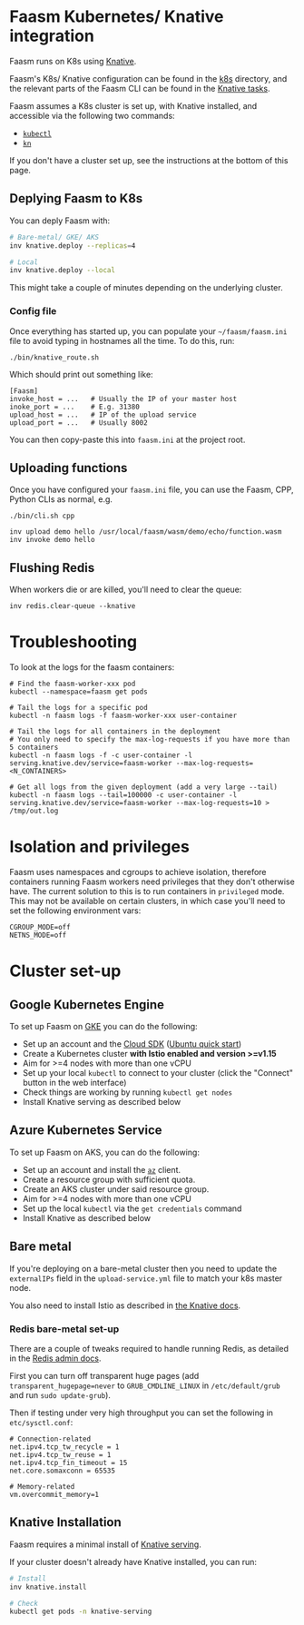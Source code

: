 # Faasm Kubernetes/ Knative integration

Faasm runs on K8s using [Knative](https://knative.dev/).

Faasm's K8s/ Knative configuration can be found in the [k8s](../deploy/k8s)
directory, and the relevant parts of the Faasm CLI can be found in the [Knative
tasks](../tasks/knative.py).

Faasm assumes a K8s cluster is set up, with Knative installed, and accessible
via the following two commands:

- [`kubectl`](https://kubernetes.io/docs/tasks/tools/install-kubectl/)
- [`kn`](https://knative.dev/docs/install/install-kn/)

If you don't have a cluster set up, see the instructions at the bottom of this
page.

## Deplying Faasm to K8s

You can deply Faasm with:

```bash
# Bare-metal/ GKE/ AKS
inv knative.deploy --replicas=4

# Local
inv knative.deploy --local
```

This might take a couple of minutes depending on the underlying cluster.

### Config file

Once everything has started up, you can populate your `~/faasm/faasm.ini` file
to avoid typing in hostnames all the time. To do this, run:

```
./bin/knative_route.sh
```

Which should print out something like:

```
[Faasm]
invoke_host = ...   # Usually the IP of your master host
inoke_port = ...    # E.g. 31380
upload_host = ...   # IP of the upload service
upload_port = ...   # Usually 8002
```

You can then copy-paste this into `faasm.ini` at the project root.

## Uploading functions

Once you have configured your `faasm.ini` file, you can use the Faasm, CPP,
Python CLIs as normal, e.g.

```
./bin/cli.sh cpp

inv upload demo hello /usr/local/faasm/wasm/demo/echo/function.wasm
inv invoke demo hello
```

## Flushing Redis

When workers die or are killed, you'll need to clear the queue:

```
inv redis.clear-queue --knative
```

# Troubleshooting

To look at the logs for the faasm containers:

```
# Find the faasm-worker-xxx pod
kubectl --namespace=faasm get pods

# Tail the logs for a specific pod
kubectl -n faasm logs -f faasm-worker-xxx user-container

# Tail the logs for all containers in the deployment
# You only need to specify the max-log-requests if you have more than 5 containers
kubectl -n faasm logs -f -c user-container -l serving.knative.dev/service=faasm-worker --max-log-requests=<N_CONTAINERS>

# Get all logs from the given deployment (add a very large --tail)
kubectl -n faasm logs --tail=100000 -c user-container -l serving.knative.dev/service=faasm-worker --max-log-requests=10 > /tmp/out.log
```

# Isolation and privileges

Faasm uses namespaces and cgroups to achieve isolation, therefore containers
running Faasm workers need privileges that they don't otherwise have. The
current solution to this is to run containers in `privileged` mode. This may not
be available on certain clusters, in which case you'll need to set the following
environment vars:

```
CGROUP_MODE=off
NETNS_MODE=off
```

# Cluster set-up

## Google Kubernetes Engine

To set up Faasm on [GKE](https://console.cloud.google.com/kubernetes) you can do
the following:

- Set up an account and the [Cloud SDK](https://cloud.google.com/sdk) ([Ubuntu
  quick start](https://cloud.google.com/sdk/docs/quickstart-debian-ubuntu))
- Create a Kubernetes cluster **with Istio enabled and version >=v1.15**
- Aim for >=4 nodes with more than one vCPU
- Set up your local `kubectl` to connect to your cluster (click the "Connect"
  button in the web interface)
- Check things are working by running `kubectl get nodes`
- Install Knative serving as described below

## Azure Kubernetes Service

To set up Faasm on AKS, you can do the following:

- Set up an account and install the
  [`az`](https://docs.microsoft.com/en-us/cli/azure/install-azure-cli) client.
- Create a resource group with sufficient quota.
- Create an AKS cluster under said resource group.
- Aim for >=4 nodes with more than one vCPU
- Set up the local `kubectl` via the `get credentials` command
- Install Knative as described below

## Bare metal

If you're deploying on a bare-metal cluster then you need to update the
`externalIPs` field in the `upload-service.yml` file to match your k8s master
node.

You also need to install Istio as described in [the Knative
docs](https://knative.dev/docs/install/any-kubernetes-cluster/).

### Redis bare-metal set-up

There are a couple of tweaks required to handle running Redis, as detailed in
the [Redis admin docs](https://redis.io/topics/admin).

First you can turn off transparent huge pages (add `transparent_hugepage=never`
to `GRUB_CMDLINE_LINUX` in `/etc/default/grub` and run `sudo update-grub`).

Then if testing under very high throughput you can set the following in
`etc/sysctl.conf`:

```
# Connection-related
net.ipv4.tcp_tw_recycle = 1
net.ipv4.tcp_tw_reuse = 1
net.ipv4.tcp_fin_timeout = 15
net.core.somaxconn = 65535

# Memory-related
vm.overcommit_memory=1
```

## Knative Installation

Faasm requires a minimal install of [Knative
serving](https://knative.dev/docs/install/any-kubernetes-cluster/).

If your cluster doesn't already have Knative installed, you can run:

```bash
# Install
inv knative.install

# Check
kubectl get pods -n knative-serving
```

